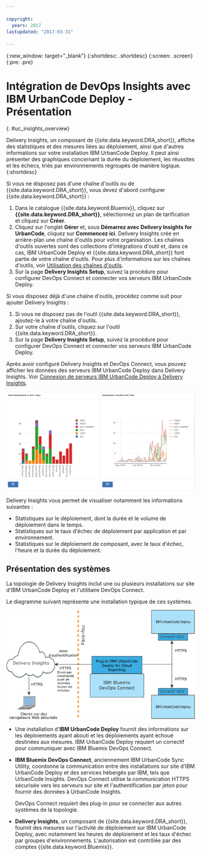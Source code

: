 ```yaml
---

copyright:
  years: 2017
lastupdated: "2017-03-31"

---
```


{:new_window: target="_blank"}
{:shortdesc: .shortdesc}
{:screen: .screen}
{:pre: .pre}

# Intégration de DevOps Insights avec IBM UrbanCode Deploy - Présentation
{: #uc_insights_overview}

Delivery Insights, un composant de {{site.data.keyword.DRA_short}}, affiche des statistiques et des mesures liées au déploiement, ainsi que d'autres informations sur votre installation IBM UrbanCode Deploy. Il peut ainsi présenter des graphiques concernant la durée du déploiement, les réussites et les échecs, triés par environnements regroupés de manière logique.
{:shortdesc}

Si vous ne disposez pas d'une chaîne d'outils ou de {{site.data.keyword.DRA_short}}, vous devez d'abord configurer {{site.data.keyword.DRA_short}} :
1. Dans le catalogue {{site.data.keyword.Bluemix}}, cliquez sur **{{site.data.keyword.DRA_short}}**, sélectionnez un plan de tarification et cliquez sur **Créer**.
1. Cliquez sur l'onglet **Gérer** et, sous **Démarrez avec Delivery Insights for UrbanCode**, cliquez sur **Commencez ici**. Delivery Insights crée en arrière-plan une chaîne d'outils pour votre organisation. Les chaînes d'outils ouvertes sont des collections d'intégrations d'outil et, dans ce cas, IBM UrbanCode Deploy et {{site.data.keyword.DRA_short}} font partie de votre chaîne d'outils. Pour plus d'informations sur les chaînes d'outils, voir [Utilisation des chaînes d'outils](../ContinuousDelivery/toolchains_working.html).
1. Sur la page **Delivery Insights Setup**, suivez la procédure pour configurer DevOps Connect et connecter vos serveurs IBM UrbanCode Deploy.
<!--  1. Set up a system to run DevOps Connect. See [prerequisites](uc_insights_prereqs.html).
  1. Download DevOps Connect, which is provided in a runnable JAR file.
  1. Copy the script from the **Delivery Insights Setup** page and run it. This command starts DevOps Connect with a token that allows it to connect to your organization on {{site.data.keyword.Bluemix}}.
  1. Connect your IBM UrbanCode Deploy servers to DevOps connect. See [Connecting IBM UrbanCode Deploy servers to Delivery Insights](uc_insights_connect_ucd.html). -->


Si vous disposez déjà d'une chaîne d'outils, procédez comme suit pour ajouter Delivery Insights :
1. Si vous ne disposez pas de l'outil {{site.data.keyword.DRA_short}}, ajoutez-le à votre chaîne d'outils. 
1. Sur votre chaîne d'outils, cliquez sur l'outil {{site.data.keyword.DRA_short}}. 
1. Sur la page **Delivery Insights Setup**, suivez la procédure pour configurer DevOps Connect et connecter vos serveurs IBM UrbanCode Deploy.

Après avoir configuré Delivery Insights et DevOps Connect, vous pouvez afficher les données des serveurs IBM UrbanCode Deploy dans Delivery Insights. Voir [Connexion de serveurs IBM UrbanCode Deploy à Delivery Insights](uc_insights_connect_ucd.html).

<!-- 
For questions or issues, see the [questions forum](https://developer.ibm.com/answers/?community=urbancode).
--> 

![Deux graphiques représentant des données de démonstration UrbanCode Insights](images/uc_insights_demo_data.gif)

Delivery Insights vous permet de visualiser notamment les informations suivantes :

- Statistiques sur le déploiement, dont la durée et le volume de déploiement dans le temps.
- Statistiques sur le taux d'échec de déploiement par application et par environnement. 
- Statistiques sur le déploiement de composant, avec le taux d'échec, l'heure et la durée du déploiement. 

## Présentation des systèmes

La topologie de Delivery Insights inclut une ou plusieurs installations sur site d'IBM UrbanCode Deploy <!-- (and optionally IBM UrbanCode Release) --> et l'utilitaire DevOps Connect.

Le diagramme suivant représente une installation typique de ces systèmes. 

![Topologie de présentation d'UrbanCode Insights, avec des systèmes sur site client et IBM Cloud Services](images/uc_insights_overview_topology_multi_ucd.png)

- Une installation d'**IBM UrbanCode Deploy** fournit des informations sur les déploiements ayant abouti et les déploiements ayant échoué destinées aux mesures. IBM UrbanCode Deploy requiert un correctif pour communiquer avec IBM Bluemix DevOps Connect.

<!--
- **IBM UrbanCode Release** is an optional part of the topology. You can use the environment mappings in IBM UrbanCode Release to set logical environments for reports.

-->

- **IBM Bluemix DevOps Connect**, anciennement IBM UrbanCode Sync Utility, coordonne la communication entre des installations sur site d'IBM UrbanCode Deploy <!-- and IBM UrbanCode Release --> et des services hébergés par IBM, tels que UrbanCode Insights. DevOps Connect utilise la communication HTTPS sécurisée vers les serveurs sur site et l'authentification par jeton pour fournir des données à UrbanCode Insights.

  DevOps Connect requiert des plug-in pour se connecter aux autres systèmes de la topologie. 

- **Delivery Insights**, un composant de {{site.data.keyword.DRA_short}}, fournit des mesures sur l'activité de déploiement sur IBM UrbanCode Deploy, avec notamment les heures de déploiement et les taux d'échec par groupes d'environnements. L'autorisation est contrôlée par des comptes {{site.data.keyword.Bluemix}}.

